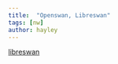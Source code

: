 ```yaml
---
title:  "Openswan, Libreswan"
tags: [nw]
author: hayley
---
```


[libreswan](https://github.com/hayleyshim/libreswan)



